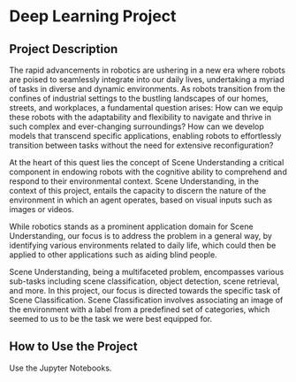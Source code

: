 # Deep Learning Project

## Project Description

The rapid advancements in robotics are ushering in a new era where robots are poised to seamlessly integrate into our daily lives, undertaking a myriad of tasks in diverse and dynamic environments. As robots transition from the confines of industrial settings to the bustling landscapes of our homes, streets, and workplaces, a fundamental question arises: How can we equip these robots with the adaptability and flexibility to navigate and thrive in such complex and ever-changing surroundings? How can we develop models that transcend specific applications, enabling robots to effortlessly transition between tasks without the need for extensive reconfiguration?

At the heart of this quest lies the concept of Scene Understanding a critical component in endowing robots with the cognitive ability to comprehend and respond to their environmental context. Scene Understanding, in the context of this project, entails the capacity to discern the nature of the environment in which an agent operates, based on visual inputs such as images or videos.

While robotics stands as a prominent application domain for Scene Understanding, our focus is to address the problem in a general way, by identifying various environments related to daily life, which could then be applied to other applications such as aiding blind people.

Scene Understanding, being a multifaceted problem, encompasses various sub-tasks including scene classification, object detection, scene retrieval, and more. In this project, our focus is directed towards the specific task of Scene Classification. Scene Classification involves associating an image of the environment with a label from a predefined set of categories, which seemed to us to be the task we were best equipped for.

## How to Use the Project

Use the Jupyter Notebooks.

